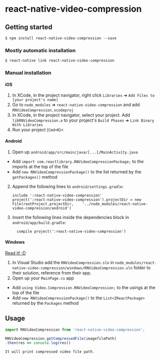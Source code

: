 
# react-native-video-compression

## Getting started

`$ npm install react-native-video-compression --save`

### Mostly automatic installation

`$ react-native link react-native-video-compression`

### Manual installation


#### iOS

1. In XCode, in the project navigator, right click `Libraries` ➜ `Add Files to [your project's name]`
2. Go to `node_modules` ➜ `react-native-video-compression` and add `RNVideoCompression.xcodeproj`
3. In XCode, in the project navigator, select your project. Add `libRNVideoCompression.a` to your project's `Build Phases` ➜ `Link Binary With Libraries`
4. Run your project (`Cmd+R`)<

#### Android

1. Open up `android/app/src/main/java/[...]/MainActivity.java`
  - Add `import com.reactlibrary.RNVideoCompressionPackage;` to the imports at the top of the file
  - Add `new RNVideoCompressionPackage()` to the list returned by the `getPackages()` method
2. Append the following lines to `android/settings.gradle`:
  	```
  	include ':react-native-video-compression'
  	project(':react-native-video-compression').projectDir = new File(rootProject.projectDir, 	'../node_modules/react-native-video-compression/android')
  	```
3. Insert the following lines inside the dependencies block in `android/app/build.gradle`:
  	```
      compile project(':react-native-video-compression')
  	```

#### Windows
[Read it! :D](https://github.com/ReactWindows/react-native)

1. In Visual Studio add the `RNVideoCompression.sln` in `node_modules/react-native-video-compression/windows/RNVideoCompression.sln` folder to their solution, reference from their app.
2. Open up your `MainPage.cs` app
  - Add `using Video.Compression.RNVideoCompression;` to the usings at the top of the file
  - Add `new RNVideoCompressionPackage()` to the `List<IReactPackage>` returned by the `Packages` method


## Usage
```javascript
import RNVideoCompression from 'react-native-video-compression';

RNVideoCompression.getCompressedFile(imagefilePath)
.then(res => console.log(res))

It will print compressed video file path.
```
  
